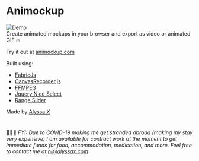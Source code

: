 # Animockup
![Demo](https://i.imgur.com/wdmh1iR.gif)
<br>
Create animated mockups in your browser and export as video or animated GIF 🔥

Try it out at [animockup.com](https://animockup.com)

Built using:

- [FabricJs](http://fabricjs.com/)
- [CanvasRecorder.js](https://github.com/SMUsamaShah/CanvasRecorder)
- [FFMPEG](https://www.ffmpeg.org/)
- [Jquery Nice Select](https://hernansartorio.com/jquery-nice-select/)
- [Range Slider](https://github.com/agrinko/range-slider)

Made by [Alyssa X](https://alyssax.com)

#
🚨🚨🚨  _FYI: Due to COVID-19 making me get stranded abroad (making my stay very expensive) I am available for contract work at the moment to get immediate funds for food, accommodation, medication, and more. Feel free to contact me at  [hi@alyssax.com](mailto:hi@alyssax.com)_